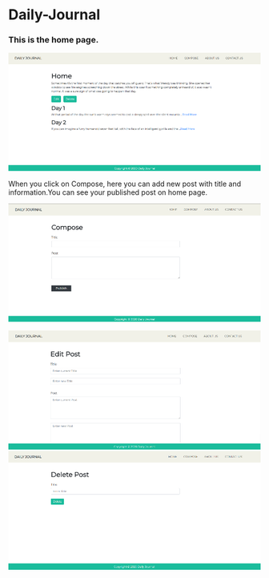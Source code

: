 # Daily-Journal
<h3>This is the home page.</h3>
<img src="images/home.png">

<p>When you click on Compose, here you can add new post with title and information.You can see your published post on home page.</p>
<img src="images/compose.png">

<p></p>
<img src="images/edit.png">

<img src="images/delete.png">
